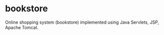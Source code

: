 # bookstore
Online shopping system (bookstore) implemented using Java Servlets, JSP, Apache Tomcat.
